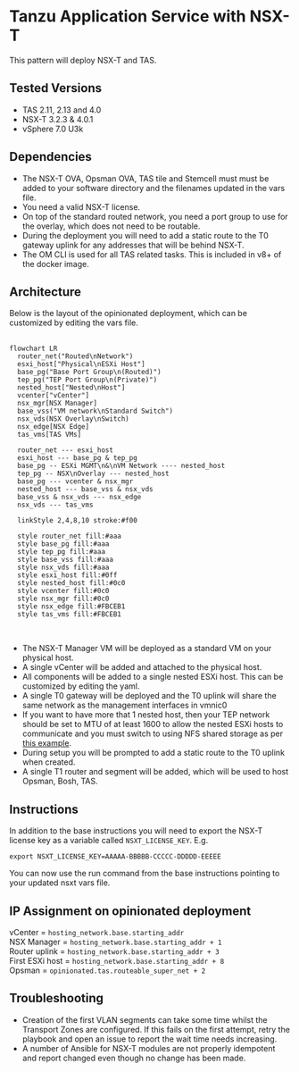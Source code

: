 # Tanzu Application Service with NSX-T

This pattern will deploy NSX-T and TAS.

## Tested Versions
- TAS 2.11, 2.13 and 4.0
- NSX-T 3.2.3 & 4.0.1
- vSphere 7.0 U3k

## Dependencies
- The NSX-T OVA, Opsman OVA, TAS tile and Stemcell must must be added to your software directory and the filenames updated in the vars file.
- You need a valid NSX-T license.
- On top of the standard routed network, you need a port group to use for the overlay, which does not need to be routable.
- During the deployment you will need to add a static route to the T0 gateway uplink for any addresses that will be behind NSX-T.
- The OM CLI is used for all TAS related tasks. This is included in v8+ of the docker image.

## Architecture
Below is the layout of the opinionated deployment, which can be customized by editing the vars file.</br></br>

```mermaid
flowchart LR
  router_net("Routed\nNetwork")
  esxi_host["Physical\nESXi Host"]
  base_pg("Base Port Group\n(Routed)")
  tep_pg("TEP Port Group\n(Private)")
  nested_host["Nested\nHost"]
  vcenter["vCenter"]
  nsx_mgr[NSX Manager]
  base_vss("VM network\nStandard Switch")
  nsx_vds(NSX Overlay\nSwitch)
  nsx_edge[NSX Edge]
  tas_vms[TAS VMs]

  router_net --- esxi_host
  esxi_host --- base_pg & tep_pg
  base_pg -- ESXi MGMT\n&\nVM Network ---- nested_host
  tep_pg -- NSX\nOverlay --- nested_host
  base_pg --- vcenter & nsx_mgr
  nested_host --- base_vss & nsx_vds
  base_vss & nsx_vds --- nsx_edge
  nsx_vds --- tas_vms
  
  linkStyle 2,4,8,10 stroke:#f00

  style router_net fill:#aaa
  style base_pg fill:#aaa
  style tep_pg fill:#aaa
  style base_vss fill:#aaa
  style nsx_vds fill:#aaa
  style esxi_host fill:#0ff
  style nested_host fill:#0c0
  style vcenter fill:#0c0
  style nsx_mgr fill:#0c0
  style nsx_edge fill:#FBCEB1
  style tas_vms fill:#FBCEB1
```

</br>

- The NSX-T Manager VM will be deployed as a standard VM on your physical host.
- A single vCenter will be added and attached to the physical host.
- All components will be added to a single nested ESXi host. This can be customized by editing the yaml.
- A single T0 gateway will be deployed and the T0 uplink will share the same network as the management interfaces in vmnic0
- If you want to have more that 1 nested host, then your TEP network should be set to MTU of at least 1600 to allow the nested ESXi hosts to communicate and you must switch to using NFS shared storage as per [this example](../../base-vsphere/minimal-opinionated-nfs.yml).
- During setup you will be prompted to add a static route to the T0 uplink when created.
- A single T1 router and segment will be added, which will be used to host Opsman, Bosh, TAS.

## Instructions
In addition to the base instructions you will need to export the NSX-T license key as a variable called `NSXT_LICENSE_KEY`. E.g.
```
export NSXT_LICENSE_KEY=AAAAA-BBBBB-CCCCC-DDDDD-EEEEE
```
You can now use the run command from the base instructions pointing to your updated nsxt vars file.

## IP Assignment on opinionated deployment

vCenter = `hosting_network.base.starting_addr`<br/>
NSX Manager = `hosting_network.base.starting_addr + 1`<br/>
Router uplink = `hosting_network.base.starting_addr + 3`<br/>
First ESXi host = `hosting_network.base.starting_addr + 8`<br/>
Opsman = `opinionated.tas.routeable_super_net + 2`<br/>

## Troubleshooting
- Creation of the first VLAN segments can take some time whilst the Transport Zones are configured. If this fails on the first attempt, retry the playbook and open an issue to report the wait time needs increasing.
- A number of Ansible for NSX-T modules are not properly idempotent and report changed even though no change has been made.